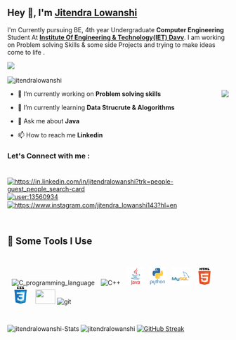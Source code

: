 <h2>Hey 👋, I'm <a href="https://github.com/jitendralowanshi" Style="none">Jitendra Lowanshi</a></h2>
<p>
I'm Currently pursuing BE, 4th year Undergraduate <strong>Computer Engineering</strong> Student At <strong><a href="https://www.ietdavv.edu.in/">Institute Of Engineering & Technology(IET) Davv</a></strong>.        I am working on Problem solving Skills & some side Projects and trying to make ideas come to life .
</p>

<a href="jitendralowanshi7354@gmnail.com"><img src="https://img.shields.io/badge/-@jitendralowanshi7354@gmail.com-D14836?style=flat-square&amp;&logo=gmail&logoColor=black"></a>&nbsp;
<p align="left"> <img src="https://komarev.com/ghpvc/?username=jitendralowanshi&label=Profile%20views&color=0e75b6&style=flat" alt="jitendralowanshi"/></p>


<div ><img height="200" src="https://www.svgrepo.com/show/303108/google-icon-logo.svg" align="right" /></div>

- 🔭 I’m currently working on **Problem solving skills**

- 🌱 I’m currently learning **Data Strucrute & Alogorithms**

- 💬 Ask me about **Java**

- 📫 How to reach me **Linkedin**
<p>   
<h3 align="left" style="bolder">Let's Connect with me :</h3>
<p align="left">
<a href="https://linkedin.com/in/jitendralowanshi?trk=people-guest_people_search-card" target="blank"><img align="center" src="https://raw.githubusercontent.com/rahuldkjain/github-profile-readme-generator/master/src/images/icons/Social/linked-in-alt.svg" alt="https://in.linkedin.com/in/jitendralowanshi?trk=people-guest_people_search-card" height="30" width="40" /></a>
<a href="https://stackoverflow.com/questions" target="blank"><img align="center" src="https://raw.githubusercontent.com/rahuldkjain/github-profile-readme-generator/master/src/images/icons/Social/stack-overflow.svg" alt="user:13560934" height="30" width="40" /></a> 
<a href="https://instagram.com/jitendra_lowanshi143?hl=en" target="blank"><img align="center" src="https://raw.githubusercontent.com/rahuldkjain/github-profile-readme-generator/master/src/images/icons/Social/instagram.svg" alt="https://www.instagram.com/jitendra_lowanshi143?hl=en" height="30" width="40" /></a>
  
<!-- <a href="https://www.linkedin.com/in/jitendralowanshi"><img src="https://img.shields.io/badge/-@linkedin.com/in/jitendralowanshi-0077B5?style=flat-square&amp;labelColor=0077B5&amp;logo=LinkedIn&amp;link=https://www.linkedin.com/in/anuragpal02/" alt="LinkedIn Badge"></a>&nbsp;

<a href = "https://instagram.com/jitendra_lowanshi143"><img src="https://img.shields.io/badge/-@jitendra_lowanshi143-E4405F?style=flat-square&amp;&logo=instagram&logoColor=white"/></a>&nbsp;  -->
</p>&nbsp; &nbsp;
<br />
</p>
<h2>🚀 Some Tools I Use</h2>
<br />
<p align="left">
  
<img src="https://upload.wikimedia.org/wikipedia/commons/1/18/C_Programming_Language.svg" alt="C_programming_language" width="35" height="35" style="margin-left: 10px;" />
<img src="https://upload.wikimedia.org/wikipedia/commons/3/32/C%2B%2B_logo.png" alt="C++" width="35" height="35" style="margin-left: 10px;" /> 
<img src="https://raw.githubusercontent.com/devicons/devicon/master/icons/java/java-original-wordmark.svg" alt="java" width="40" height="40" style="margin-left: 10px;" /><img src="https://raw.githubusercontent.com/devicons/devicon/master/icons/python/python-original-wordmark.svg" alt="python" width="40" height="40" style="margin-left:10px"/>
<img src="https://raw.githubusercontent.com/devicons/devicon/master/icons/mysql/mysql-original-wordmark.svg" alt="mysql" width="40" height="40" style="margin-left: 10px;" /> 
<img src="https://raw.githubusercontent.com/devicons/devicon/master/icons/html5/html5-original-wordmark.svg" alt="HTML5" width="40" height="40" style="margin-left: 10px;" /> 
<img src="https://raw.githubusercontent.com/devicons/devicon/master/icons/css3/css3-original-wordmark.svg" alt="CSS3" width="40" height="40" style="margin-left: 10px;" />
<img src="https://cdn.worldvectorlogo.com/logos/javascript-1.svg" width="45" height="33" style="margin-left: 10px;" />
<img src="https://www.vectorlogo.zone/logos/git-scm/git-scm-icon.svg" alt="git" width="40" height="40"/>
<!--
<img src="https://raw.githubusercontent.com/devicons/devicon/master/icons/android/android-original-wordmark.svg" alt="android" width="40" height="40"/> </a> <a href="https://aws.amazon.com" target="_blank" rel="noreferrer">
<img src="https://raw.githubusercontent.com/devicons/devicon/master/icons/react/react-original-wordmark.svg" alt="react" width="40" height="40"/> </a> </p>
<p align="left"> <a href="https://developer.android.com" target="_blank" rel="noreferrer"> 
-->

</p>
<br/>
<center> 
<p align="left"> 
  
<img src="https://github-readme-stats.vercel.app/api?username=jitendralowanshi&show_icons=true&locale=en" alt="jitendralowanshi-Stats" />
<img src="https://github-readme-stats.vercel.app/api/top-langs?username=jitendralowanshi&show_icons=true&locale=en&layout=compact" alt="jitendralowanshi" height="195px"/>
<a href="https://git.io/streak-stats"><img src="https://streak-stats.demolab.com?user=jitendralowanshi&theme=dark&card_width=825" alt="GitHub Streak" /></a>

</p>
</center>

